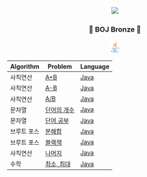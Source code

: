 <div align="center">
<img src="http://onlinejudgeimages.s3-ap-northeast-1.amazonaws.com/images/boj-og-1200.png" height="200">

### <center>🥉 BOJ Bronze 🥉</center>

<!--Java-->
<center><img src="https://raw.githubusercontent.com/vscode-icons/vscode-icons/master/icons/file_type_jar.svg" height="30"/></center>

| Algorithm | Problem | Language |
|-----------|---------|----------|
| 사칙연산 | [A+B](https://www.acmicpc.net/problem/1000) | [Java](./[BOJ]1000_A+B.java) |
| 사칙연산 | [A-B](https://www.acmicpc.net/problem/1001) | [Java](./[BOJ]1001_A-B.java) |
| 사칙연산 | [A/B](https://www.acmicpc.net/problem/1008) | [Java](./[BOJ]1008_A÷B.java) |
| 문자열 | [단어의 개수](https://www.acmicpc.net/problem/1152) | [Java](./[BOJ]1152_단어의_개수.java) |
| 문자열 | [단어 공부](https://www.acmicpc.net/problem/1157) | [Java](./[BOJ]1157_단어_공부.java) |
| 브루트 포스 | [분해합](https://www.acmicpc.net/problem/2231) | [Java](./[BOJ]2231_분해합.java) |
| 브루트 포스 | [블랙잭](https://www.acmicpc.net/problem/2798) | [Java](./[BOJ]2798_블랙잭.java) |
| 사칙연산 | [나머지](https://www.acmicpc.net/problem/3052) | [Java](./[BOJ]3052_나머지.java) |
| 수학 | [최소, 최대](https://www.acmicpc.net/problem/10818) | [Java](./[BOJ]10818_최소,최대.java) |
</div>